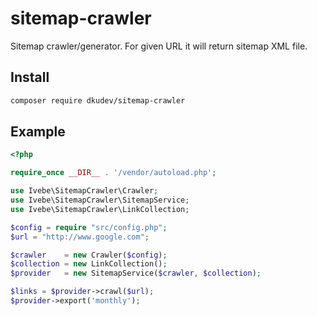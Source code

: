 # sitemap-crawler
Sitemap crawler/generator. For given URL it will return sitemap XML file.

## Install
```sh
composer require dkudev/sitemap-crawler
```

## Example

```php
<?php

require_once __DIR__ . '/vendor/autoload.php';

use Ivebe\SitemapCrawler\Crawler;
use Ivebe\SitemapCrawler\SitemapService;
use Ivebe\SitemapCrawler\LinkCollection;

$config = require "src/config.php";
$url = "http://www.google.com";

$crawler    = new Crawler($config);
$collection = new LinkCollection();
$provider   = new SitemapService($crawler, $collection);

$links = $provider->crawl($url);
$provider->export('monthly');
```
